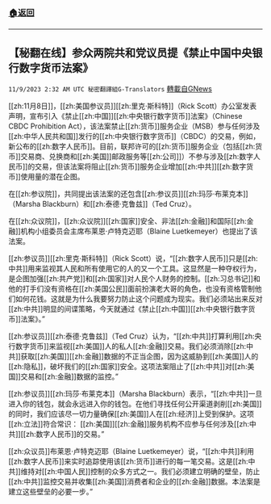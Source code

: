 ###  [:house:返回](README.md)
---


## 【秘翻在线】参众两院共和党议员提《禁止中国中央银行数字货币法案》
`11/9/2023 2:32 AM UTC 秘密翻譯組G-Translators` [轉載自GNews](https://gnews.org/articles/1946640)

[[zh:11月8日]]，[[zh:美国参议员]][[zh:里克·斯科特]]（Rick Scott）办公室发表声明，宣布引入《禁止[[zh:中国]][[zh:中央银行数字货币]]法案》（Chinese CBDC Prohibition Act），该法案禁止[[zh:货币]]服务企业（MSB）参与任何涉及[[zh:中华人民共和国]]发行的[[zh:中央银行数字货币]]（CBDC）的交易，例如，新公布的[[zh:数字人民币]]。目前，联邦许可的[[zh:货币]]服务企业（包括[[zh:货币]]交易商、兑换商和[[zh:美国]]邮政服务等[[zh:公司]]）不参与涉及[[zh:数字人民币]]的交易，但该法案将阻止[[zh:货币]]服务企业增加[[zh:中共]][[zh:数字货币]]使用量的潜在企图。

在[[zh:参议院]]，共同提出该法案的还包含[[zh:参议员]][[zh:玛莎·布莱克本]]（Marsha Blackburn）和[[zh:泰德·克鲁兹]]（Ted Cruz）。

在[[zh:众议院]]，[[zh:众议院]][[zh:国家]]安全、非法[[zh:金融]]和国际[[zh:金融]]机构小组委员会主席布莱恩·卢特克迈耶（Blaine Luetkemeyer）也提出了该法案。

[[zh:参议员]][[zh:里克·斯科特]]（Rick Scott）说，“[[zh:数字人民币]]只是[[zh:中共]]用来监视其人民和所有使用它的人的又一个工具。这显然是一种夺权行为，是企图加强[[zh:共产党]]和[[zh:国家]]对人民个人财务的控制。[[zh:习总书记]]和他的打手们没有资格在[[zh:美国公民]]面前扮演老大哥的角色，也没有资格管制他们如何花钱。这就是为什么我要努力防止这个问题成为现实。我们必须站出来反对[[zh:中共]]明显的间谍策略，今天就通过《禁止[[zh:中国]][[zh:中央银行数字货币]]法案》。”

[[zh:参议员]][[zh:泰德·克鲁兹]]（Ted Cruz）认为，“[[zh:中共]]打算利用[[zh:央行数字货币]]来监视[[zh:美国]]人的私人[[zh:金融]]交易。我们必须消除[[zh:中共]]获取[[zh:美国]][[zh:金融]]数据的不正当企图，因为这威胁到[[zh:美国]]人的[[zh:隐私]]，破坏我们的[[zh:国家]]安全。这项法案阻止了[[zh:中共]]对[[zh:美国]]交易和[[zh:金融]]数据的监控。”

[[zh:参议员]][[zh:玛莎·布莱克本]]（Marsha Blackburn）表示，“[[zh:中共]]一旦进入你的钱包，就会永远进入你的钱包。在他们寻找任何公开渠道剥削[[zh:美国]]的同时，我们应该尽一切力量确保[[zh:美国]]人在[[zh:经济]]上受到保护。这项[[zh:立法]]符合常识： [[zh:美国]][[zh:金融]]服务机构不应参与任何涉及[[zh:中共]][[zh:数字人民币]]的交易。”

[[zh:众议员]]布莱恩·卢特克迈耶（Blaine Luetkemeyer）说，“[[zh:中共]]利用[[zh:数字人民币]]来实时追踪使用该[[zh:货币]]进行的每一笔交易。这是[[zh:中共]]维持对[[zh:中国人民]]控制的众多方式之一。我们必须建立明确的壁垒，防止[[zh:中共]]监控交易并收集[[zh:美国]]消费者和企业的[[zh:金融]]数据。本法案是建立这些壁垒的必要一步。”
